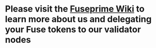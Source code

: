 # Please visit the [Fuseprime Wiki](https://github.com/fuseprime/fuse_io_validator/wiki) to learn more about us and delegating your Fuse tokens to our validator nodes


